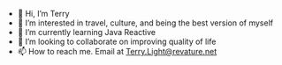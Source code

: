 - 👋 Hi, I’m Terry
- 👀 I’m interested in travel, culture, and being the best version of myself
- 🌱 I’m currently learning Java Reactive
- 💞️ I’m looking to collaborate on improving quality of life
- 📫 How to reach me. Email at Terry.Light@revature.net

<!---
LightYear9/LightYear9 is a ✨ special ✨ repository because its `README.md` (this file) appears on your GitHub profile.
You can click the Preview link to take a look at your changes.
--->
